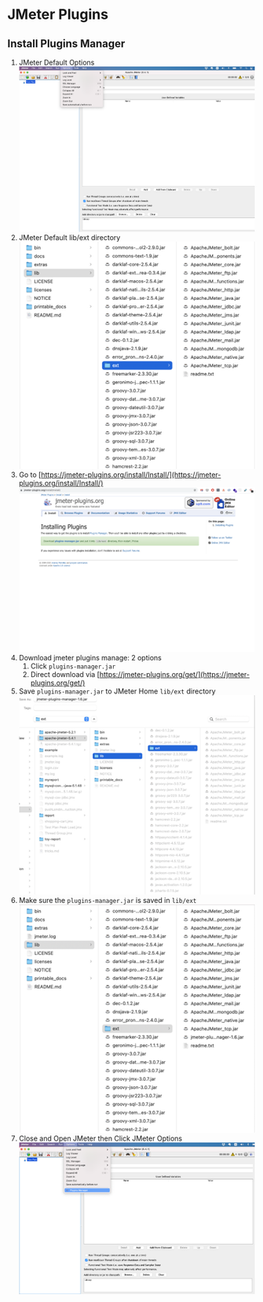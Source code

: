 # JMeter Plugins

## Install Plugins Manager

1. JMeter Default Options
   ![jmeter default options](images/plugins/install-plugins-manager-01.png)
2. JMeter Default lib/ext directory
   ![jmeter lib/ext directory](images/plugins/install-plugins-manager-02.png)
3. Go to [https://jmeter-plugins.org/install/Install/](https://jmeter-plugins.org/install/Install/)
   ![jmeter-plugins.org](images/plugins/install-plugins-manager-03.png)
4. Download jmeter plugins manage: 2 options
   1. Click `plugins-manager.jar`
   2. Direct download via [https://jmeter-plugins.org/get/](https://jmeter-plugins.org/get/)
5. Save `plugins-manager.jar` to JMeter Home `lib/ext` directory
   ![save to lib/ext directory](images/plugins/install-plugins-manager-04.png)
6. Make sure the `plugins-manager.jar` is saved in `lib/ext`
   ![lib/ext directory](images/plugins/install-plugins-manager-05.png)
7. Close and Open JMeter then Click JMeter Options
   ![plugins manager options](images/plugins/install-plugins-manager-06.png)
